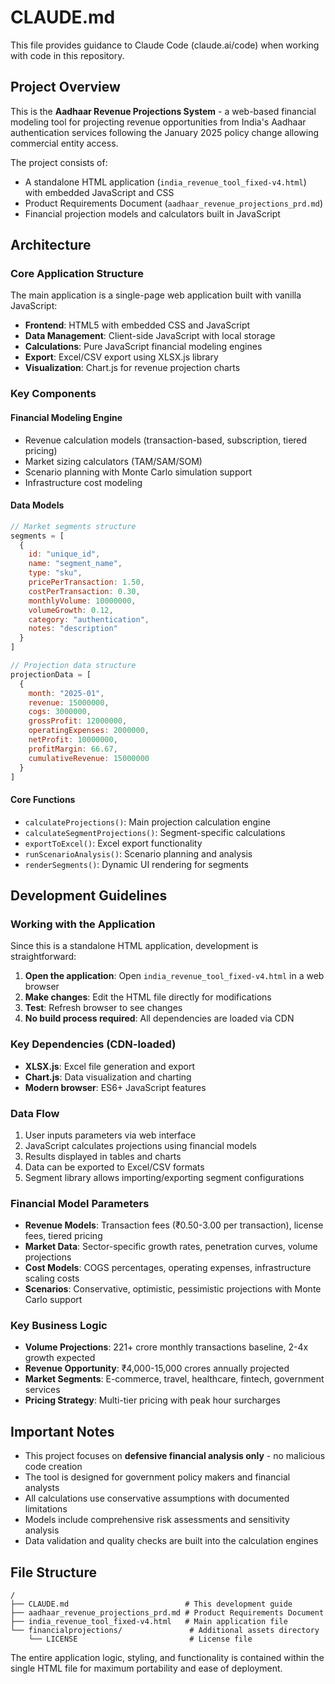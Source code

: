 # CLAUDE.md

This file provides guidance to Claude Code (claude.ai/code) when working with code in this repository.

## Project Overview

This is the **Aadhaar Revenue Projections System** - a web-based financial modeling tool for projecting revenue opportunities from India's Aadhaar authentication services following the January 2025 policy change allowing commercial entity access.

The project consists of:
- A standalone HTML application (`india_revenue_tool_fixed-v4.html`) with embedded JavaScript and CSS
- Product Requirements Document (`aadhaar_revenue_projections_prd.md`)
- Financial projection models and calculators built in JavaScript

## Architecture

### Core Application Structure
The main application is a single-page web application built with vanilla JavaScript:

- **Frontend**: HTML5 with embedded CSS and JavaScript
- **Data Management**: Client-side JavaScript with local storage
- **Calculations**: Pure JavaScript financial modeling engines
- **Export**: Excel/CSV export using XLSX.js library
- **Visualization**: Chart.js for revenue projection charts

### Key Components

#### Financial Modeling Engine
- Revenue calculation models (transaction-based, subscription, tiered pricing)
- Market sizing calculators (TAM/SAM/SOM)
- Scenario planning with Monte Carlo simulation support
- Infrastructure cost modeling

#### Data Models
```javascript
// Market segments structure
segments = [
  {
    id: "unique_id",
    name: "segment_name",
    type: "sku",
    pricePerTransaction: 1.50,
    costPerTransaction: 0.30,
    monthlyVolume: 10000000,
    volumeGrowth: 0.12,
    category: "authentication",
    notes: "description"
  }
]

// Projection data structure
projectionData = [
  {
    month: "2025-01",
    revenue: 15000000,
    cogs: 3000000,
    grossProfit: 12000000,
    operatingExpenses: 2000000,
    netProfit: 10000000,
    profitMargin: 66.67,
    cumulativeRevenue: 15000000
  }
]
```

#### Core Functions
- `calculateProjections()`: Main projection calculation engine
- `calculateSegmentProjections()`: Segment-specific calculations
- `exportToExcel()`: Excel export functionality
- `runScenarioAnalysis()`: Scenario planning and analysis
- `renderSegments()`: Dynamic UI rendering for segments

## Development Guidelines

### Working with the Application

Since this is a standalone HTML application, development is straightforward:

1. **Open the application**: Open `india_revenue_tool_fixed-v4.html` in a web browser
2. **Make changes**: Edit the HTML file directly for modifications
3. **Test**: Refresh browser to see changes
4. **No build process required**: All dependencies are loaded via CDN

### Key Dependencies (CDN-loaded)
- **XLSX.js**: Excel file generation and export
- **Chart.js**: Data visualization and charting
- **Modern browser**: ES6+ JavaScript features

### Data Flow
1. User inputs parameters via web interface
2. JavaScript calculates projections using financial models
3. Results displayed in tables and charts
4. Data can be exported to Excel/CSV formats
5. Segment library allows importing/exporting segment configurations

### Financial Model Parameters
- **Revenue Models**: Transaction fees (₹0.50-3.00 per transaction), license fees, tiered pricing
- **Market Data**: Sector-specific growth rates, penetration curves, volume projections
- **Cost Models**: COGS percentages, operating expenses, infrastructure scaling costs
- **Scenarios**: Conservative, optimistic, pessimistic projections with Monte Carlo support

### Key Business Logic
- **Volume Projections**: 221+ crore monthly transactions baseline, 2-4x growth expected
- **Revenue Opportunity**: ₹4,000-15,000 crores annually projected
- **Market Segments**: E-commerce, travel, healthcare, fintech, government services
- **Pricing Strategy**: Multi-tier pricing with peak hour surcharges

## Important Notes

- This project focuses on **defensive financial analysis only** - no malicious code creation
- The tool is designed for government policy makers and financial analysts
- All calculations use conservative assumptions with documented limitations
- Models include comprehensive risk assessments and sensitivity analysis
- Data validation and quality checks are built into the calculation engines

## File Structure

```
/
├── CLAUDE.md                          # This development guide
├── aadhaar_revenue_projections_prd.md # Product Requirements Document  
├── india_revenue_tool_fixed-v4.html   # Main application file
└── financialprojections/               # Additional assets directory
    └── LICENSE                         # License file
```

The entire application logic, styling, and functionality is contained within the single HTML file for maximum portability and ease of deployment.